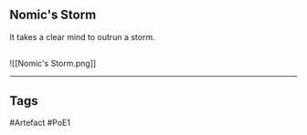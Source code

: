## Nomic's Storm
It takes a clear mind to outrun a storm.
##
![[Nomic's Storm.png]]

---
## Tags
#Artefact
#PoE1